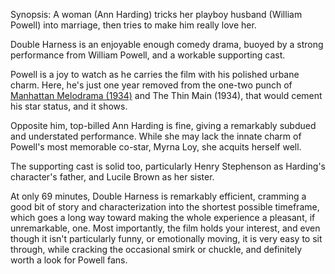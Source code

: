Synopsis: A woman (Ann Harding) tricks her playboy husband (William Powell) into marriage, then tries to make him really love her.

Double Harness is an enjoyable enough comedy drama, buoyed by a strong performance from William Powell, and a workable supporting cast.

Powell is a joy to watch as he carries the film with his polished urbane charm. Here, he's just one year removed from the one-two punch of <a href="/browse/reviews/manhattan-melodrama-1934/">Manhattan Melodrama (1934)</a> and The Thin Main (1934), that would cement his star status, and it shows.

Opposite him, top-billed Ann Harding is fine, giving a remarkably subdued and understated performance. While she may lack the innate charm of Powell's most memorable co-star, Myrna Loy, she acquits herself well. 

The supporting cast is solid too, particularly Henry Stephenson as Harding's character's father, and Lucile Brown as her sister. 

At only 69 minutes, Double Harness is remarkably efficient, cramming a good bit of story and characterization into the shortest possible timeframe, which goes a long way toward making the whole experience a pleasant, if unremarkable, one. Most importantly, the film holds your interest, and even though it isn't particularly funny, or emotionally moving, it is very easy to sit through, while cracking the occasional smirk or chuckle, and definitely worth a look for Powell fans.
